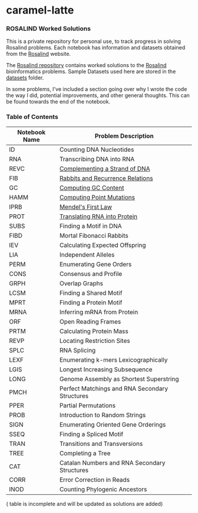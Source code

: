 # caramel-latte

### ROSALIND Worked Solutions

This is a private repository for personal use, to track progress in solving Rosalind problems. Each notebook has information and datasets obtained from the [Rosalind](https://rosalind.info/problems/list-view/) website. 

The [Rosalind repository](https://github.com/halimv/caramel-latte/tree/main/Rosalind) contains worked solutions to the [Rosalind](https://rosalind.info/problems/list-view/) bioinformatics problems.
Sample Datasets used here are stored in the [datasets](https://github.com/halimv/caramel-latte/tree/main/Rosalind/datasets) folder.

In some problems, I've included a section going over why I wrote the code the way I did, potential improvements, and other general thoughts. This can be found towards the end of the notebook.

### Table of Contents

| Notebook Name  | Problem Description                                                                                                        |
| -------------- | ---------------------------------------------------------------------------------------------------------------------------|  
| ID             | Counting DNA Nucleotides                                                                                                   |
| RNA            | Transcribing DNA into RNA                                                                                                  |
| REVC           | [Complementing a Strand of DNA](https://github.com/halimv/caramel-latte/blob/main/Rosalind/REVC.ipynb)                     |
| FIB            | [Rabbits and Recurrence Relations](https://github.com/halimv/caramel-latte/blob/main/Rosalind/FIB.ipynb)                   |
| GC             | [Computing GC Content](https://github.com/halimv/caramel-latte/blob/main/Rosalind/GC.ipynb)                                |
| HAMM           | [Computing Point Mutations](https://github.com/halimv/caramel-latte/blob/main/Rosalind/HAMM.ipynb)                         |
| IPRB           | [Mendel's First Law](https://github.com/halimv/caramel-latte/blob/main/Rosalind/IPRB.ipynb)                                |
| PROT           | [Translating RNA into Protein](https://github.com/halimv/caramel-latte/blob/main/Rosalind/PROT.ipynb)                      |
| SUBS           | Finding a Motif in DNA                                                                                                     |
| FIBD           | Mortal Fibonacci Rabbits                                                                                                   |
| IEV            | Calculating Expected Offspring                                                                                             |
| LIA            | Independent Alleles                                                                                                        |
| PERM           | Enumerating Gene Orders                                                                                                    |
| CONS           | Consensus and Profile                                                                                                      |
| GRPH           | Overlap Graphs                                                                                                             |
| LCSM           | Finding a Shared Motif                                                                                                     |
| MPRT           | Finding a Protein Motif                                                                                                    |
| MRNA           | Inferring mRNA from Protein                                                                                                |
| ORF            | Open Reading Frames                                                                                                        |
| PRTM           | Calculating Protein Mass                                                                                                   |
| REVP           | Locating Restriction Sites                                                                                                 |
| SPLC           | RNA Splicing                                                                                                               |
| LEXF           | Enumerating k-mers Lexicographically                                                                                       |
| LGIS           | Longest Increasing Subsequence                                                                                             |
| LONG           | Genome Assembly as Shortest Superstring                                                                                    |
| PMCH           | Perfect Matchings and RNA Secondary Structures                                                                             |
| PPER           | Partial Permutations                                                                                                       |
| PROB           | Introduction to Random Strings                                                                                             |
| SIGN           | Enumerating Oriented Gene Orderings                                                                                        |
| SSEQ           | Finding a Spliced Motif                                                                                                    |
| TRAN           | Transitions and Transversions                                                                                              |
| TREE           | Completing a Tree                                                                                                          |
| CAT            | Catalan Numbers and RNA Secondary Structures                                                                               |
| CORR           | Error Correction in Reads                                                                                                  |
| INOD           | Counting Phylogenic Ancestors                                                                                              |

( table is incomplete and will be updated as solutions are added)